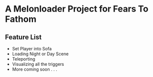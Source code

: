 # A Melonloader Project for Fears To Fathom
## Feature List

* Set Player into Sofa
* Loading Night or Day Scene
* Teleporting
* Visualizing all the triggers
* More coming soon . . . 

